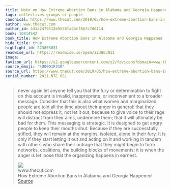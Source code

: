 ```yaml
---
title: Note on How Extreme Abortion Bans in Alabama and Georgia Happened via www.thecut.com
tags: collectives groups-of-people
canonical: https://www.thecut.com/2019/05/how-extreme-abortion-bans-in-alabama-and-georgia-happened.html
author: www.thecut.com
author_id: 441a2479512e5555fa63cf8b7c7d6114
book: 10814542
book_title: How Extreme Abortion Bans in Alabama and Georgia Happened
hide_title: true
highlight_id: 223803031
readwise_url: https://readwise.io/open/223803031
image:
favicon_url: https://s2.googleusercontent.com/s2/favicons?domain=www.thecut.com
source_emoji: "\U0001F310"
source_url: https://www.thecut.com/2019/05/how-extreme-abortion-bans-in-alabama-and-georgia-happened.html#:~:text=never%20again%20let,happens%20in%20earnest.
serial_number: 2021.NTE.061
---
```

> never again let anyone tell you that the fury or determination to fight on this account is invalid, inappropriate, or inconvenient to a broader message. Consider that this is also what women and marginalized people are told all the time about their anger in general: that they should not express it, not let it out, because to give voice to their rage will distract from their aims, undermine them; that it will ultimately be bad for them. This messaging is strategic. It is designed to get angry people to keep their mouths shut. Because if they are successfully stifled, they will remain at the margins, isolated, alone in their fury. It is only if they start letting it out and acting on it and working in tandem with others who share their outrage that they might begin to form networks, coalitions, the building blocks of movements; it is when the anger is let loose that the organizing happens in earnest.
> <div class="quoteback-footer"><div class="quoteback-avatar"><img class="mini-favicon" src="https://s2.googleusercontent.com/s2/favicons?domain=www.thecut.com"></div><div class="quoteback-metadata"><div class="metadata-inner"><span style="display:none">FROM:</span><div aria-label="www.thecut.com" class="quoteback-author"> www.thecut.com</div><div aria-label="How Extreme Abortion Bans in Alabama and Georgia Happened" class="quoteback-title"> How Extreme Abortion Bans in Alabama and Georgia Happened</div></div></div><div class="quoteback-backlink"><a target="_blank" aria-label="go to the full text of this quotation" rel="noopener" href="https://www.thecut.com/2019/05/how-extreme-abortion-bans-in-alabama-and-georgia-happened.html#:~:text=never%20again%20let,happens%20in%20earnest." class="quoteback-arrow"> Source</a></div></div>